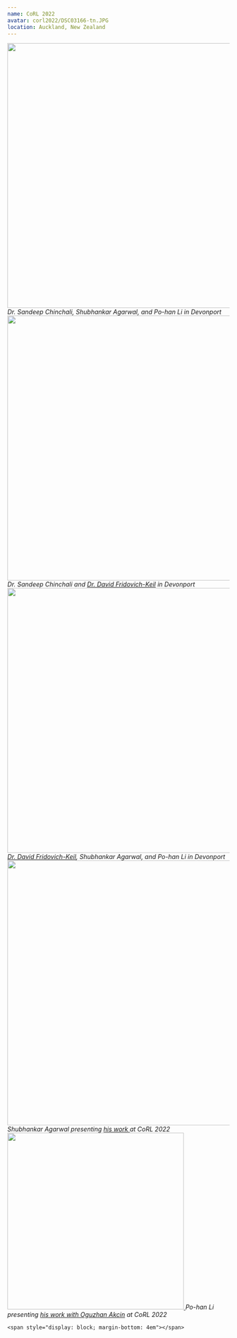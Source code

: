 ```yaml
---
name: CoRL 2022
avatar: corl2022/DSC03166-tn.JPG
location: Auckland, New Zealand
---
```


<div class="column">
  <div class="row">
    <a href="{{site.baseurl}}/images/lab_pictures/corl2022/DSC03166.JPG"> 
    <img width="600" src="{{site.baseurl}}/images/lab_pictures/corl2022/DSC03166.JPG"> </a>
    <i>Dr. Sandeep Chinchali, Shubhankar Agarwal, and Po-han Li in Devonport</i>
  </div>

  <div class="row">
    <a href="{{site.baseurl}}/images/lab_pictures/corl2022/DSC03189.JPG"> 
    <img width="600" src="{{site.baseurl}}/images/lab_pictures/corl2022/DSC03189.JPG"> </a>
    <i>Dr. Sandeep Chinchali and <a class="link-in-caption" href="https://dfridovi.github.io/">Dr. David Fridovich-Keil</a> in Devonport</i>
  </div>

  <div class="row">
    <a href="{{site.baseurl}}/images/lab_pictures/corl2022/DSC03157.JPG"> 
    <img width="600" src="{{site.baseurl}}/images/lab_pictures/corl2022/DSC03157.JPG"> </a>
    <i><a class="link-in-caption" href="https://dfridovi.github.io/">Dr. David Fridovich-Keil</a>, Shubhankar Agarwal, and Po-han Li in Devonport</i>
  </div>

  <div class="row">
    <a href="{{site.baseurl}}/images/lab_pictures/corl2022/CoRL2022-10152-1024x682.JPG"> 
    <img width="600" src="{{site.baseurl}}/images/lab_pictures/corl2022/CoRL2022-10152-1024x682.jpg"> </a>
    <i>Shubhankar Agarwal presenting <a class="link-in-caption" href="https://openreview.net/forum?id=WJbw_C-pCox"> his work </a> at CoRL 2022</i>
  </div>

  <div class="row">
    <a href="{{site.baseurl}}/images/lab_pictures/corl2022/CoRL2022-10151-681x1024.JPG"> 
    <img width="400" src="{{site.baseurl}}/images/lab_pictures/corl2022/CoRL2022-10151-681x1024.jpg"> </a>
    <i>Po-han Li presenting <a class="link-in-caption" href="https://openreview.net/forum?id=iM932PeUi_7"> his work with Oguzhan Akcin</a> at CoRL 2022</i>
  </div>

    <span style="display: block; margin-bottom: 4em"></span>

</div>
